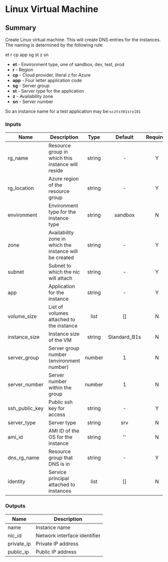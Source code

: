 # Linux Virtual Machine
## Summary
Create Linux virtual machine. This will create DNS entries for the instances. The
naming is determined by the following rule:

et r cp app sg st z sn

* **et** - Environment type, one of sandbox, dev, test, prod
* **r** - Region
* **cp** - Cloud provider, literal z for Azure
* **app** - Four letter application code
* **sg** - Server group
* **st** - Server type for the application
* **z** - Availability zone
* **sn** - Server number

So an instance name for a test application may be:`scztst01srv101`

### Inputs
| Name | Description | Type | Default | Required |
|------|-------------|:----:|:-------:|:--------:|
| rg_name | Resource group in which this instance will reside | string | - | Y |
| rg_location | Azure region of the resource group | string | - | Y |
| environment | Environment type for the instance type | string | sandbox | N |
| zone | Availability zone in which the instance will be created | string | - | Y |
| subnet | Subnet to which the nic will attach | string | - | Y |
| app | Application for the instance | string | - | Y|
| volume_size | List of volumes attached to the instance | list | [] | N |
| instance_size | Instance size of the VM | string | Standard_B1s | N |
| server_group | Server group number (environment number) | number | 1 | N |
| server_number | Server number within the group | number | 1 | N |
| ssh_public_key | Public ssh key for access | string | - | Y |
| server_type | Server type | string | srv | N |
| ami_id | AMI ID of the OS for the instance | string | '' | N |
| dns_rg_name | Resource group that DNS is in | string | - | Y |
| identity | Service principal attached to instances | list | [] | N |

### Outputs
| Name | Description |
|------|-------------|
| name | Instance name |
| nic_id | Network interface identifier |
| private_ip | Private IP address |
| public_ip | Public IP address |
